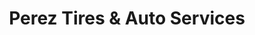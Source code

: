 ---
title: "Perez Tires & Auto Services"
url: /pasco/perez-tires-und-auto-services/
shop: Autowerkstatt
---